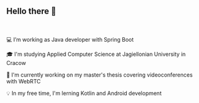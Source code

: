 ## Hello there 👋

\
\
💻 I’m working as Java developer with Spring Boot

🎓 I'm studying Applied Computer Science at Jagiellonian University in Cracow

📘 I'm currently working on my master's thesis covering videoconferences with WebRTC

💡 In my free time, I'm lerning Kotlin and Android development
